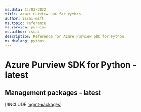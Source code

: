 ```yaml
---
ms.data: 11/03/2022
title: Azure Purview SDK for Python
author: iscai-msft
ms.topic: reference
ms.service: purview
ms.author: iscai
description: Reference for Azure Purview SDK for Python
ms.devlang: python
---
```

# Azure Purview SDK for Python - latest

## Management packages - latest
[!INCLUDE [mgmt-packages](purview-mgmt-index.md)]